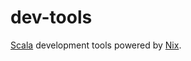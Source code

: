 dev-tools
=========

[Scala](https://www.scala-lang.org/) development tools powered by [Nix](https://nixos.org/).
